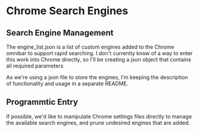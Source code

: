 # Chrome Search Engines

## Search Engine Management

The engine_list.json is a list of custom engines added to the Chrome omnibar to
support rapid searching. I don't currently know of a way to enter this work
into Chrome directly, so I'll be creating a json object that contains all
required parameters

As we're using a json file to store the engines, I'm keeping the description of
functionality and usage in a separate README.

## Programmtic Entry

If possible, we'd like to manipulate Chrome settings files directly to manage
the available search engines, and prune undesired engines that are added.
